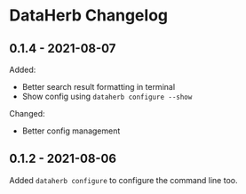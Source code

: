 # DataHerb Changelog

## 0.1.4 - 2021-08-07

Added:

- Better search result formatting in terminal
- Show config using `dataherb configure --show`

Changed:

- Better config management

## 0.1.2 - 2021-08-06

Added `dataherb configure` to configure the command line too.
